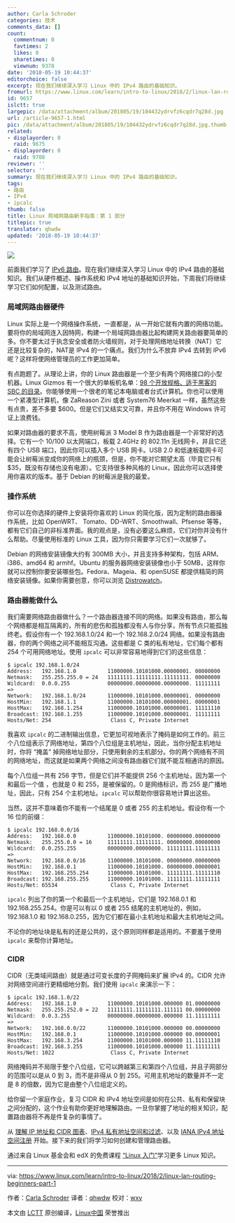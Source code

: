 ```yaml
---
author: Carla Schroder
categories: 技术
comments_data: []
count:
  commentnum: 0
  favtimes: 2
  likes: 0
  sharetimes: 0
  viewnum: 9378
date: '2018-05-19 10:44:37'
editorchoice: false
excerpt: 现在我们继续深入学习 Linux 中的 IPv4 路由的基础知识。
fromurl: https://www.linux.com/learn/intro-to-linux/2018/2/linux-lan-routing-beginners-part-1
id: 9657
islctt: true
largepic: /data/attachment/album/201805/19/104432ydrvfz6cqdr7q28d.jpg
url: /article-9657-1.html
pic: /data/attachment/album/201805/19/104432ydrvfz6cqdr7q28d.jpg.thumb.jpg
related:
- displayorder: 0
  raid: 9675
- displayorder: 0
  raid: 9708
reviewer: ''
selector: ''
summary: 现在我们继续深入学习 Linux 中的 IPv4 路由的基础知识。
tags:
- 路由
- IPv4
- ipcalc
thumb: false
title: Linux 局域网路由新手指南：第 1 部分
titlepic: true
translator: qhwdw
updated: '2018-05-19 10:44:37'
---
```


![](/data/attachment/album/201805/19/104432ydrvfz6cqdr7q28d.jpg)


前面我们学习了 [IPv6 路由](https://www.linux.com/learn/intro-to-linux/2017/7/practical-networking-linux-admins-ipv6-routing)。现在我们继续深入学习 Linux 中的 IPv4 路由的基础知识。我们从硬件概述、操作系统和 IPv4 地址的基础知识开始，下周我们将继续学习它们如何配置，以及测试路由。


### 局域网路由器硬件


Linux 实际上是一个网络操作系统，一直都是，从一开始它就有内置的网络功能。要将你的局域网连入因特网，构建一个局域网路由器比起构建网关路由器要简单的多。你不要太过于执念安全或者防火墙规则，对于处理网络地址转换（NAT）它还是比较复杂的，NAT是 IPv4 的一个痛点。我们为什么不放弃 IPv4 去转到 IPv6 呢？这样将使网络管理员的工作更加简单。


有点跑题了。从理论上讲，你的 Linux 路由器是一个至少有两个网络接口的小型机器。Linux Gizmos 有一个很大的单板机名单：[98 个开放规格、适于黑客的 SBC 的目录](http://linuxgizmos.com/catalog-of-98-open-spec-hacker-friendly-sbcs/#catalog)。你能够使用一个很老的笔记本电脑或者台式计算机。你也可以使用一个紧凑型计算机，像 ZaReason Zini 或者 System76 Meerkat 一样，虽然这些有点贵，差不多要 $600。但是它们又结实又可靠，并且你不用在 Windows 许可证上浪费钱。


如果对路由器的要求不高，使用树莓派 3 Model B 作为路由器是一个非常好的选择。它有一个 10/100 以太网端口，板载 2.4GHz 的 802.11n 无线网卡，并且它还有四个 USB 端口，因此你可以插入多个 USB 网卡。USB 2.0 和低速板载网卡可能会让树莓派变成你的网络上的瓶颈，但是，你不能对它期望太高（毕竟它只有 $35，既没有存储也没有电源）。它支持很多种风格的 Linux，因此你可以选择使用你喜欢的版本。基于 Debian 的树莓派是我的最爱。


### 操作系统


你可以在你选择的硬件上安装将你喜欢的 Linux 的简化版，因为定制的路由器操作系统，比如 OpenWRT、 Tomato、DD-WRT、Smoothwall、Pfsense 等等，都有它们自己的非标准界面。我的观点是，没有必要这么麻烦，它们对你并没有什么帮助。尽量使用标准的 Linux 工具，因为你只需要学习它们一次就够了。


Debian 的网络安装镜像大约有 300MB 大小，并且支持多种架构，包括 ARM、i386、amd64 和 armhf。Ubuntu 的服务器网络安装镜像也小于 50MB，这样你就可以控制你要安装哪些包。Fedora、Mageia、和 openSUSE 都提供精简的网络安装镜像。如果你需要创意，你可以浏览 [Distrowatch](http://distrowatch.org/)。


### 路由器能做什么


我们需要网络路由器做什么？一个路由器连接不同的网络。如果没有路由，那么每个网络都是相互隔离的，所有的悲伤和孤独都没有人与你分享，所有节点只能孤独终老。假设你有一个 192.168.1.0/24 和一个 192.168.2.0/24 网络。如果没有路由器，你的两个网络之间不能相互沟通。这些都是 C 类的私有地址，它们每个都有 254 个可用网络地址。使用 `ipcalc` 可以非常容易地得到它们的这些信息：



```
$ ipcalc 192.168.1.0/24
Address:   192.168.1.0          11000000.10101000.00000001. 00000000
Netmask:   255.255.255.0 = 24   11111111.11111111.11111111. 00000000
Wildcard:  0.0.0.255            00000000.00000000.00000000. 11111111
=>
Network:   192.168.1.0/24       11000000.10101000.00000001. 00000000
HostMin:   192.168.1.1          11000000.10101000.00000001. 00000001
HostMax:   192.168.1.254        11000000.10101000.00000001. 11111110
Broadcast: 192.168.1.255        11000000.10101000.00000001. 11111111
Hosts/Net: 254                   Class C, Private Internet

```

我喜欢 `ipcalc` 的二进制输出信息，它更加可视地表示了掩码是如何工作的。前三个八位组表示了网络地址，第四个八位组是主机地址，因此，当你分配主机地址时，你将 “掩盖” 掉网络地址部分，只使用剩余的主机部分。你的两个网络有不同的网络地址，而这就是如果两个网络之间没有路由器它们就不能互相通讯的原因。


每个八位组一共有 256 字节，但是它们并不能提供 256 个主机地址，因为第一个和最后一个值 ，也就是 0 和 255，是被保留的。0 是网络标识，而 255 是广播地址，因此，只有 254 个主机地址。`ipcalc` 可以帮助你很容易地计算出这些。


当然，这并不意味着你不能有一个结尾是 0 或者 255 的主机地址。假设你有一个 16 位的前缀：



```
$ ipcalc 192.168.0.0/16
Address:   192.168.0.0          11000000.10101000. 00000000.00000000
Netmask:   255.255.0.0 = 16     11111111.11111111. 00000000.00000000
Wildcard:  0.0.255.255          00000000.00000000. 11111111.11111111
=>
Network:   192.168.0.0/16       11000000.10101000. 00000000.00000000
HostMin:   192.168.0.1          11000000.10101000. 00000000.00000001
HostMax:   192.168.255.254      11000000.10101000. 11111111.11111110
Broadcast: 192.168.255.255      11000000.10101000. 11111111.11111111
Hosts/Net: 65534                 Class C, Private Internet

```

`ipcalc` 列出了你的第一个和最后一个主机地址，它们是 192.168.0.1 和 192.168.255.254。你是可以有以 0 或者 255 结尾的主机地址的，例如，192.168.1.0 和 192.168.0.255，因为它们都在最小主机地址和最大主机地址之间。


不论你的地址块是私有的还是公共的，这个原则同样都是适用的。不要羞于使用 `ipcalc` 来帮你计算地址。


### CIDR


CIDR（无类域间路由）就是通过可变长度的子网掩码来扩展 IPv4 的。CIDR 允许对网络空间进行更精细地分割。我们使用 `ipcalc` 来演示一下：



```
$ ipcalc 192.168.1.0/22
Address:   192.168.1.0          11000000.10101000.000000 01.00000000
Netmask:   255.255.252.0 = 22   11111111.11111111.111111 00.00000000
Wildcard:  0.0.3.255            00000000.00000000.000000 11.11111111
=>
Network:   192.168.0.0/22       11000000.10101000.000000 00.00000000
HostMin:   192.168.0.1          11000000.10101000.000000 00.00000001
HostMax:   192.168.3.254        11000000.10101000.000000 11.11111110
Broadcast: 192.168.3.255        11000000.10101000.000000 11.11111111
Hosts/Net: 1022                  Class C, Private Internet

```

网络掩码并不局限于整个八位组，它可以跨越第三和第四个八位组，并且子网部分的范围可以是从 0 到 3，而不是非得从 0 到 255。可用主机地址的数量并不一定是 8 的倍数，因为它是由整个八位组定义的。


给你留一个家庭作业，复习 CIDR 和 IPv4 地址空间是如何在公共、私有和保留块之间分配的，这个作业有助你更好地理解路由。一旦你掌握了地址的相关知识，配置路由器将不再是件复杂的事情了。


从 [理解 IP 地址和 CIDR 图表](https://www.ripe.net/about-us/press-centre/understanding-ip-addressing)、[IPv4 私有地址空间和过滤](https://www.arin.net/knowledge/address_filters.html)、以及 [IANA IPv4 地址空间注册](https://www.iana.org/assignments/ipv4-address-space/ipv4-address-space.xhtml) 开始。接下来的我们将学习如何创建和管理路由器。


通过来自 Linux 基金会和 edX 的免费课程 [“Linux 入门”](https://training.linuxfoundation.org/linux-courses/system-administration-training/introduction-to-linux)学习更多 Linux 知识。




---


via: <https://www.linux.com/learn/intro-to-linux/2018/2/linux-lan-routing-beginners-part-1>


作者：[Carla Schroder](https://www.linux.com/users/cschroder) 译者：[qhwdw](https://github.com/qhwdw) 校对：[wxy](https://github.com/wxy)


本文由 [LCTT](https://github.com/LCTT/TranslateProject) 原创编译，[Linux中国](https://linux.cn/) 荣誉推出